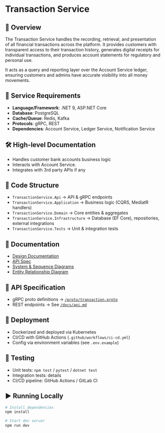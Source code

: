 # Transaction Service

## 📌 Overview

The Transaction Service handles the recording, retrieval, and presentation of all financial transactions across the platform. It provides customers with transparent access to their transaction history, generates digital receipts for individual transactions, and produces account statements for regulatory and personal use.

It acts as a query and reporting layer over the Account Service ledger, ensuring customers and admins have accurate visibility into all money movements.


## 🚀 Service Requirements
- **Language/Framework**: .NET 9, ASP.NET Core
- **Database**: PostgreSQL
- **Cache/Queue**: Redis, Kafka
- **Protocols**: gRPC, REST
- **Dependencies**: Account Service, Ledger Service, Notification Service

## 🛠️ High-level Documentation
- Handles customer bank accounts business logic
- Interacts with Account Service.
- Integrates with 3rd party APIs if any

## 📂 Code Structure
- `TransactionService.Api` → API & gRPC endpoints
- `TransactionService.Application` → Business logic (CQRS, MediatR handlers)
- `TransactionService.Domain` → Core entities & aggregates
- `TransactionService.Infrastructure` → Database (EF Core), repositories, external integrations
- `TransactionService.Tests` → Unit & integration tests

## 📜 Documentation
- [Design Documentation](./docs/design.md)
- [API Spec](./docs/api.md)
- [System & Sequence Diagrams](./docs/diagrams/)
- [Entity Relationship Diagram](./docs/diagrams/erd.md)

## 🔌 API Specification
- gRPC proto definitions → [`/proto/transaction.proto`](./proto/transaction.proto)
- REST endpoints → See [`/docs/api.md`](./docs/api.md)

## 📡 Deployment
- Dockerized and deployed via Kubernetes
- CI/CD with GitHub Actions (`.github/workflows/ci-cd.yml`)
- Config via environment variables (see `.env.example`)

## 🧪 Testing
- Unit tests: `npm test` / `pytest` / `dotnet test`
- Integration tests: details
- CI/CD pipeline: GitHub Actions / GitLab CI

## ▶️ Running Locally
```bash
# Install dependencies
npm install

# Start dev server
npm run dev
```